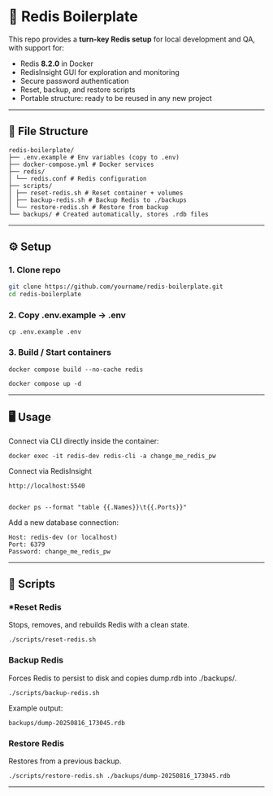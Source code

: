 # 🚀 Redis Boilerplate 

This repo provides a **turn-key Redis setup** for local development and QA, with support for:

- Redis **8.2.0** in Docker  
- RedisInsight GUI for exploration and monitoring  
- Secure password authentication  
- Reset, backup, and restore scripts  
- Portable structure: ready to be reused in any new project  

---

## 📂 File Structure

```
redis-boilerplate/
├── .env.example # Env variables (copy to .env)
├── docker-compose.yml # Docker services
├── redis/
│ └── redis.conf # Redis configuration
├── scripts/
│ ├── reset-redis.sh # Reset container + volumes
│ ├── backup-redis.sh # Backup Redis to ./backups
│ └── restore-redis.sh # Restore from backup
└── backups/ # Created automatically, stores .rdb files
```


---

## ⚙️ Setup

### 1. Clone repo
```bash
git clone https://github.com/yourname/redis-boilerplate.git
cd redis-boilerplate
```

### 2. Copy .env.example → .env

```
cp .env.example .env
```


### 3. Build / Start containers

```
docker compose build --no-cache redis

docker compose up -d
```

---

## 🖥️ Usage

Connect via CLI directly inside the container:

```
docker exec -it redis-dev redis-cli -a change_me_redis_pw
```

Connect via RedisInsight

```
http://localhost:5540


docker ps --format "table {{.Names}}\t{{.Ports}}"
```

Add a new database connection:

    Host: redis-dev (or localhost)
    Port: 6379
    Password: change_me_redis_pw

----

## 🔄 Scripts


### *Reset Redis

Stops, removes, and rebuilds Redis with a clean state.

```
./scripts/reset-redis.sh
```

### Backup Redis

Forces Redis to persist to disk and copies dump.rdb into ./backups/.

```
./scripts/backup-redis.sh
```

Example output:

```
backups/dump-20250816_173045.rdb
```

### Restore Redis

Restores from a previous backup.

```
./scripts/restore-redis.sh ./backups/dump-20250816_173045.rdb
```


---
